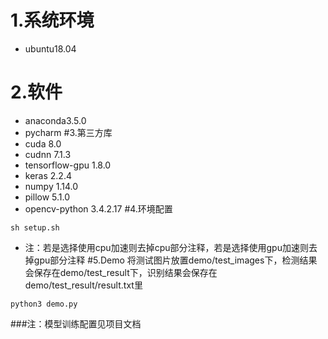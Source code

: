 # 1.系统环境

* ubuntu18.04

# 2.软件
* anaconda3.5.0
* pycharm
#3.第三方库
* cuda 8.0
* cudnn 7.1.3
* tensorflow-gpu 1.8.0
* keras 2.2.4
* numpy 1.14.0
* pillow 5.1.0
* opencv-python 3.4.2.17
#4.环境配置
```angular2
sh setup.sh
```
* 注：若是选择使用cpu加速则去掉cpu部分注释，若是选择使用gpu加速则去掉gpu部分注释
#5.Demo
将测试图片放置demo/test_images下，检测结果会保存在demo/test_result下，识别结果会保存在demo/test_result/result.txt里
```
python3 demo.py
```

###注：模型训练配置见项目文档